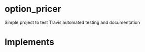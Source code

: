 # option_pricer
Simple project to test Travis automated testing and documentation


# 

# Implements 